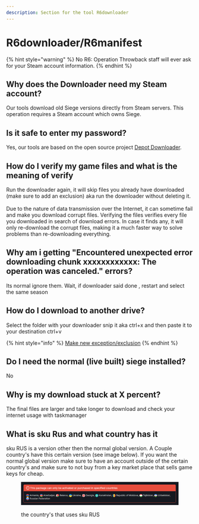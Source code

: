 ```yaml
---
description: Section for the tool R6downloader
---
```


# R6downloader/R6manifest

{% hint style="warning" %}
No R6: Operation Throwback staff will ever ask for your Steam account information.
{% endhint %}

## Why does the Downloader need my Steam account?

Our tools download old Siege versions directly from Steam servers. This operation requires a Steam account which owns Siege.

## Is it safe to enter my password?

Yes, our tools are based on the open source project [Depot Downloader](https://github.com/SteamRE/DepotDownloader).

## How do I verify my game files and what is the meaning of verify

Run the downloader again, it will skip files you already have downloaded (make sure to add an exclusion) aka run the downloader without deleting it.\
\
Due to the nature of data transmission over the Internet, it can sometime fail and make you download corrupt files. Verifying the files verifies every file you downloaded in search of download errors. In case it finds any, it will only re-download the corrupt files, making it a much faster way to solve problems than re-downloading everything.

## Why am i getting "Encountered unexpected error downloading chunk xxxxxxxxxxxx: The operation was canceled." errors?

Its normal ignore them. Wait, if downloader said done , restart and select the same season

## How do I download to another drive?

Select the folder with your downloader snip it aka ctrl+x and then paste it to your destination ctrl+v

{% hint style="info" %}
[Make new exception/exclusion](antivirus.md#how-to-make-an-excpetion-exclusion)
{% endhint %}

## Do I need the normal (live built) siege installed?

No

## Why is my download stuck at X percent?

The final files are larger and take longer to download and check your internet usage with taskmanager

## What is sku Rus and what country has it

sku RUS is a version other then the normal global version. A Couple country's have this certain version (see image below). If you want the normal global version make sure to have an account outside of the certain country's and make sure to not buy from a key market place that sells game keys for cheap.

<figure><img src="../.gitbook/assets/image2.png" alt=""><figcaption><p>the country's that uses sku RUS</p></figcaption></figure>

